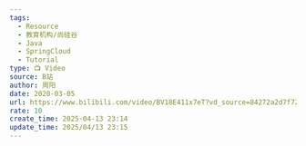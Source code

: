 ```yaml
---
tags:
  - Resource
  - 教育机构/尚硅谷
  - Java
  - SpringCloud
  - Tutorial
type: 📺 Video
source: B站
author: 周阳
date: 2020-03-05
url: https://www.bilibili.com/video/BV18E411x7eT?vd_source=84272a2d7f72158b38778819be5bc6ad
rate: 10
create_time: 2025-04-13 23:14
update_time: 2025/04/13 23:15
---
```

